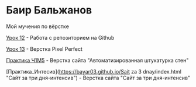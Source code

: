 

# Баир Бальжанов
Мой мучения по вёрстке


[Урок 12](https://bayar03.github.io/урок%2012/index.html "Моя первая ссылка") - Работа с репозиторием на Github


[Урок 13](https://bayar03.github.io/урок%2013/index.html "Верстка Pixel Perfect") - Верстка Pixel Perfect


[Практика Ч1M5](https://bayar03.github.io/Модуль_5_Практика_Часть_1/index.html "Практика верстки сайта") - Верстка сайта "Автоматизированная штукатурка стен"


[Практика_Интесив](https://bayar03.github.io/Sait za 3 dnay/index.html "Сайт за три дня-интенсив") - Верстка сайта "Сайт за три дня-интенсив"

